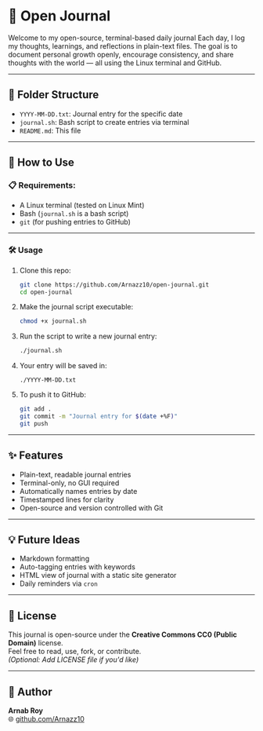 # 📝 Open Journal

Welcome to my open-source, terminal-based daily journal 
Each day, I log my thoughts, learnings, and reflections in plain-text files. The goal is to document personal growth openly, encourage consistency, and share thoughts with the world — all using the Linux terminal and GitHub.

---

## 📂 Folder Structure

- `YYYY-MM-DD.txt`: Journal entry for the specific date
- `journal.sh`: Bash script to create entries via terminal
- `README.md`: This file

---

## 🚀 How to Use

### 📋 Requirements:
- A Linux terminal (tested on Linux Mint)
- Bash (`journal.sh` is a bash script)
- `git` (for pushing entries to GitHub)

---

### 🛠️ Usage

1. Clone this repo:
   ```bash
   git clone https://github.com/Arnazz10/open-journal.git
   cd open-journal
   ```

2. Make the journal script executable:
   ```bash
   chmod +x journal.sh
   ```

3. Run the script to write a new journal entry:
   ```bash
   ./journal.sh
   ```

4. Your entry will be saved in:
   ```
   ./YYYY-MM-DD.txt
   ```

5. To push it to GitHub:
   ```bash
   git add .
   git commit -m "Journal entry for $(date +%F)"
   git push
   ```

---

## ✨ Features

- Plain-text, readable journal entries
- Terminal-only, no GUI required
- Automatically names entries by date
- Timestamped lines for clarity
- Open-source and version controlled with Git

---

## 💡 Future Ideas

- Markdown formatting
- Auto-tagging entries with keywords
- HTML view of journal with a static site generator
- Daily reminders via `cron`

---

## 📖 License

This journal is open-source under the **Creative Commons CC0 (Public Domain)** license.  
Feel free to read, use, fork, or contribute.  
*(Optional: Add LICENSE file if you'd like)*

---

## 🙌 Author

**Arnab Roy**  
🌐 [github.com/Arnazz10](https://github.com/Arnazz10)



